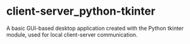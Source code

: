 # client-server_python-tkinter
 A basic GUI-based desktop application created with the Python tkinter module, used for local client-server communication.
